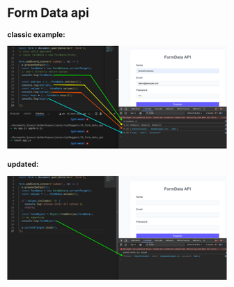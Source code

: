 # Form Data api

### classic example:

![first](./img/1Screenshot_20240911_195117.png)

### updated:

![second](./img/2Screenshot_20240911_202521.png)